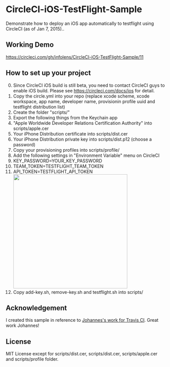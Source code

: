 # CircleCI-iOS-TestFlight-Sample
Demonstrate how to deploy an iOS app automatically to testflight using CircleCI (as of Jan 7, 2015)..

## Working Demo
https://circleci.com/gh/infolens/CircleCI-iOS-TestFlight-Sample/11

## How to set up your project
0. Since CircleCI iOS build is still beta, you need to contact CircleCI guys to enable iOS build. Please see https://circleci.com/docs/ios for detail.
1. Copy the circle.yml into your repo (replace xcode scheme, xcode workspace, app name, developer name, provisionin profile uuid and testflight distribution list)
2. Create the folder "scripts/"
3. Export the following things from the Keychain app
  1. "Apple Worldwide Developer Relations Certification Authority" into scripts/apple.cer
  2. Your iPhone Distribution certificate into scripts/dist.cer
  3. Your iPhone Distribution private key into scripts/dist.p12 (choose a password)
4. Copy your provisioning profiles into scripts/profile/
5. Add the following settings in "Environment Variable" menu on CircleCI
  1. KEY_PASSWORD=YOUR_KEY_PASSWORD
  2. TEAM_TOKEN=TESTFLIGHT_TEAM_TOKEN
  3. API_TOKEN=TESTFLIGHT_API_TOKEN
  <br /><img src="http://farm8.staticflickr.com/7449/15948699543_a6e6580175_b.jpg" width="360" />
6. Copy add-key.sh, remove-key.sh and testflight.sh into scripts/

## Acknowledgement
I created this sample in reference to [Johannes's work for Travis CI](https://gist.github.com/johanneswuerbach/5559514). Great work Johannes!

## License
MIT License except for scripts/dist.cer, scripts/dist.cer, scripts/apple.cer and scripts/profile folder.
